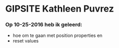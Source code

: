 # GIPSITE Kathleen Puvrez

### Op 10-25-2016 heb ik geleerd:

 - hoe om te gaan met position properties en
 - reset values
 
